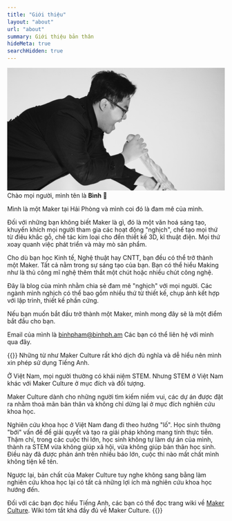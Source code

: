 ```yaml
---
title: "Giới thiệu"
layout: "about"
url: "about"
summary: Giới thiệu bản thân
hideMeta: true
searchHidden: true
---
```

![Avatar](images/avatar.png)
Chào mọi người, mình tên là **Bình** 👋

Mình là một Maker tại Hải Phòng và mình coi đó là đam mê của mình.

Đối với những bạn không biết Maker là gì, đó là một văn hoá sáng tạo, khuyến khích mọi người tham gia các hoạt động "nghịch", chế tạo mọi thứ từ điêu khắc gỗ, chế tác kim loại cho đến thiết kế 3D, kĩ thuật điện. Mọi thứ xoay quanh việc phát triển và mày mò sản phẩm.

Cho dù bạn học Kinh tế, Nghệ thuật hay CNTT, bạn đều có thể trở thành một Maker. Tất cả nằm trong sự sáng tạo của bạn. Bạn có thể hiểu Making như là thủ công mĩ nghệ thêm thắt một chút hoặc nhiều chút công nghệ.

Đây là blog của mình nhằm chia sẻ đam mê "nghịch" với mọi người. Các ngành mình nghịch có thể bao gồm nhiều thứ từ thiết kế, chụp ảnh kết hợp với lập trình, thiết kế phần cứng.

Nếu bạn muốn bắt đầu trở thành một Maker, mình mong đây sẽ là một điểm bắt đầu cho bạn. 

Email của mình là binhpham@binhph.am Các bạn có thể liên hệ với mình qua đây.

{{<collapse summary="Hiểu thêm về Maker Culture">}}
Những từ như Maker Culture rất khó dịch đủ nghĩa và dễ hiểu nên mình xin phép sử dụng Tiếng Anh. 

Ở Việt Nam, mọi người thường có khái niệm STEM. Nhưng STEM ở Việt Nam khác với Maker Culture ở mục đích và đối tượng. 

Maker Culture dành cho những người tìm kiếm niềm vui, các dự án được đặt ra nhằm thoả mãn bản thân và không chỉ dừng lại ở mục đích nghiên cứu khoa học.

Nghiên cứu khoa học ở Việt Nam đang đi theo hướng "lố". Học sinh thường "bới" vấn đề để giải quyết và tạo ra giải pháp không mang tính thực tiễn. Thậm chí, trong các cuộc thi lớn, học sinh không tự làm dự án của mình, thành ra STEM vừa không giúp xã hội, vừa không giúp bản thân học sinh. Điều này đã được phản ánh trên nhiều báo lớn, cuộc thi nào mất chất mình không tiện kể tên.

Ngược lại, bản chất của Maker Culture tuy nghe không sang bằng làm nghiên cứu khoa học lại có tất cả những lợi ích mà nghiên cứu khoa học hướng đến. 

Đối với các bạn đọc hiểu Tiếng Anh, các bạn có thể đọc trang wiki về [Maker Culture](https://en.wikipedia.org/wiki/Maker_culture#:~:text=The%20maker%20culture%20is%20a,as%20tinkering%20with%20existing%20ones.). Wiki tóm tắt khá đầy đủ về Maker Culture.
{{</collapse>}}